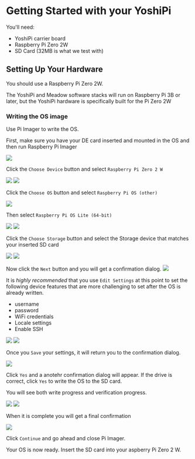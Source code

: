 # Getting Started with your YoshiPi

You'll need:

- YoshiPi carrier board
- Raspberry Pi Zero 2W
- SD Card (32MB is what we test with)


## Setting Up Your Hardware

You should use a Raspberry Pi Zero 2W.

The YoshiPi and Meadow software stacks will run on Raspberry Pi 3B or later, but the YoshiPi hardware is specifically built for the Pi Zero 2W

### Writing the OS image

Use Pi Imager to write the OS.  

First, make sure you have your DE card inserted and mounted in the OS and then run Raspberry Pi Imager

![](Assets/pi-imager-01.png)

Click the `Choose Device` button and select `Raspberry Pi Zero 2 W`

![](Assets/pi-imager-02.png)
![](Assets/pi-imager-03.png)

Click the `Choose OS` button and select `Raspberry Pi OS (other)`

![](Assets/pi-imager-04.png)

Then select `Raspberry Pi OS Lite (64-bit)`

![](Assets/pi-imager-05.png)
![](Assets/pi-imager-06.png)

Click the `Choose Storage` button and select the Storage device that matches your inserted SD card

![](Assets/pi-imager-07.png)
![](Assets/pi-imager-08.png)

Now click the `Next` button and you will get a confirmation dialog.
![](Assets/pi-imager-09.png)

It is *highly recommended* that you use `Edit Settings` at this point to set the following device features that are more challenging to set after the OS is already written.

- username
- password
- WiFi credentials
- Locale settings
- Enable SSH

![](Assets/pi-imager-10.png)
![](Assets/pi-imager-11.png)

Once you `Save` your settings, it will return you to the confirmation dialog.

![](Assets/pi-imager-12.png)

Click `Yes` and a anotehr confirmation dialog will appear.  If the drive is correct, click `Yes` to write the OS to the SD card.

You will see both write progress and verification progress.

![](Assets/pi-imager-13.png)
![](Assets/pi-imager-14.png)

When it is complete you will get a final confirmation

![](Assets/pi-imager-15.png)

Click `Continue` and go ahead and close Pi Imager.

Your OS is now ready.  Insert the SD card into your aspberry Pi Zero 2 W.

